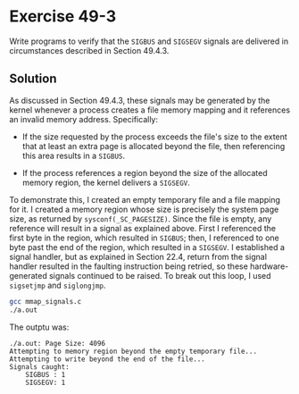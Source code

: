# Exercise 49-3

Write programs to verify that the `SIGBUS` and `SIGSEGV` signals are delivered in circumstances described
in Section 49.4.3.

## Solution

As discussed in Section 49.4.3, these signals may be generated by the kernel whenever a process creates
a file memory mapping and it references an invalid memory address. Specifically:

- If the size requested by the process exceeds the file's size to the extent that at least an extra
page is allocated beyond the file, then referencing this area results in a `SIGBUS`.

- If the process references a region beyond the size of the allocated memory region, the kernel
delivers a `SIGSEGV`.

To demonstrate this, I created an empty temporary file and a file mapping for it. I created a
memory region whose size is precisely the system page size, as returned by `sysconf(_SC_PAGESIZE)`.
Since the file is empty, any reference will result in a signal as explained above. First I referenced
the first byte in the region, which resulted in `SIGBUS`; then, I referenced to one byte past the
end of the region, which resulted in a `SIGSEGV`. I established a signal handler, but as explained
in Section 22.4, return from the signal handler resulted in the faulting instruction being retried,
so these hardware-generated signals continued to be raised. To break out this loop, I used `sigsetjmp`
and `siglongjmp`.

```bash
gcc mmap_signals.c
./a.out
```

The outptu was:

```
./a.out: Page Size: 4096
Attempting to memory region beyond the empty temporary file...
Attempting to write beyond the end of the file...
Signals caught:
	SIGBUS : 1
	SIGSEGV: 1
```
